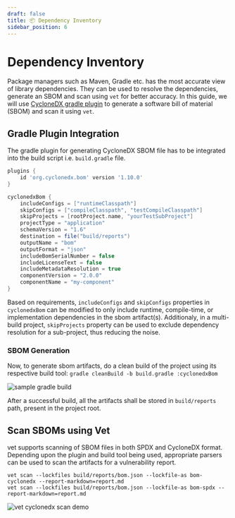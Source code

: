 ```yaml
---
draft: false
title: 📦 Dependency Inventory
sidebar_position: 6
---
```


# Dependency Inventory

Package managers such as Maven, Gradle etc. has the most accurate view of library dependencies. They can be used to resolve the dependencies, generate an SBOM and scan using `vet` for better accuracy. In this guide, we will use [CycloneDX gradle plugin](https://github.com/CycloneDX/cyclonedx-gradle-plugin) to generate a software bill of material (SBOM) and scan it using `vet`.

## Gradle Plugin Integration

The gradle plugin for generating CycloneDX SBOM file has to be integrated into
the build script i.e. `build.gradle` file.

```groovy
plugins {
    id 'org.cyclonedx.bom' version '1.10.0'
}

cyclonedxBom {
    includeConfigs = ["runtimeClasspath"]
    skipConfigs = ["compileClasspath", "testCompileClasspath"]
    skipProjects = [rootProject.name, "yourTestSubProject"]
    projectType = "application"
    schemaVersion = "1.6"
    destination = file("build/reports")
    outputName = "bom"
    outputFormat = "json"
    includeBomSerialNumber = false
    includeLicenseText = false
    includeMetadataResolution = true
    componentVersion = "2.0.0"
    componentName = "my-component"
}
```

Based on requirements, `includeConfigs` and `skipConfigs` properties in
`cyclonedxBom` can be modified to only include runtime, compile-time, or
implementation dependencies in the sbom artifact(s). Additionaly, in
a multi-build project, `skipProjects` property can be used to exclude
dependency resolution for a sub-project, thus reducing the noise.

### SBOM Generation

Now, to generate sbom artifacts, do a clean build of the project using its
respective build tool: `gradle cleanBuild -b build.gradle :cyclonedxBom`

![sample gradle build](../../static/img/sample-gradle-build.png)

After a successful build, all the artifacts shall be stored in `build/reports`
path, present in the project root.

## Scan SBOMs using Vet

vet supports scanning of SBOM files in both SPDX and CycloneDX format.
Depending upon the plugin and build tool being used, appropriate parsers can be
used to scan the artifacts for a vulnerability report.

```
vet scan --lockfiles build/reports/bom.json --lockfile-as bom-cyclonedx --report-markdown=report.md
vet scan --lockfiles build/reports/bom.json --lockfile-as bom-spdx --report-markdown=report.md
```

![vet cyclonedx scan demo](../../static/img/vet-cyclonedx-scan-demo.png)
